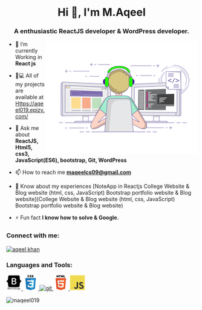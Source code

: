 <h1 align="center">Hi 👋, I'm M.Aqeel</h1>
<h3 align="center">A enthusiastic ReactJS developer & WordPress developer.</h3>
<img align="right" alt="Coding" width="400" src="gif.gif" >

- 🌱 I’m currently Working in **React js**

- 👨💻 All of my projects are available at [Https://aqeel019.epizy.com/](Https://aqeel019.epizy.com/)

- 💬 Ask me about **ReactJS, Html5, css3, JavaScript(ES6), bootstrap, Git, WordPress**

- 📫 How to reach me **maqeelcs09@gmail.com**

- 📄 Know about my experiences [NoteApp in Reactjs College Website & Blog website (html, css, JavaScript) Bootstrap portfolio website & Blog website](College Website & Blog website (html, css, JavaScript) Bootstrap portfolio website & Blog website)

- ⚡ Fun fact **I know how to solve & Google.**

<h3 align="left">Connect with me:</h3>
<p align="left">
<a href="https://fb.com/aqeel khan" target="blank"><img align="center" src="https://raw.githubusercontent.com/rahuldkjain/github-profile-readme-generator/master/src/images/icons/Social/facebook.svg" alt="aqeel khan" height="30" width="40" /></a>
</p>

<h3 align="left">Languages and Tools:</h3>
<p align="left"> <a href="https://getbootstrap.com" target="_blank" rel="noreferrer"> <img src="https://raw.githubusercontent.com/devicons/devicon/master/icons/bootstrap/bootstrap-plain-wordmark.svg" alt="bootstrap" width="40" height="40"/> </a> <a href="https://www.w3schools.com/css/" target="_blank" rel="noreferrer"> <img src="https://raw.githubusercontent.com/devicons/devicon/master/icons/css3/css3-original-wordmark.svg" alt="css3" width="40" height="40"/> </a> <a href="https://git-scm.com/" target="_blank" rel="noreferrer"> <img src="https://www.vectorlogo.zone/logos/git-scm/git-scm-icon.svg" alt="git" width="40" height="40"/> </a> <a href="https://www.w3.org/html/" target="_blank" rel="noreferrer"> <img src="https://raw.githubusercontent.com/devicons/devicon/master/icons/html5/html5-original-wordmark.svg" alt="html5" width="40" height="40"/> </a> <a href="https://developer.mozilla.org/en-US/docs/Web/JavaScript" target="_blank" rel="noreferrer"> <img src="https://raw.githubusercontent.com/devicons/devicon/master/icons/javascript/javascript-original.svg" alt="javascript" width="40" height="40"/> </a> </p>

<p><img align="center" src="https://github-readme-streak-stats.herokuapp.com/?user=maqeel019&" alt="maqeel019" /></p>
